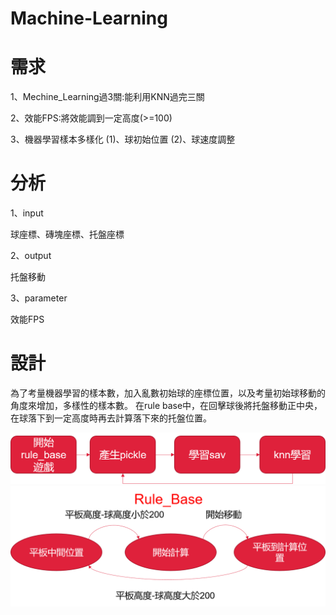 # Machine-Learning
  # 需求
  1、Mechine_Learning過3關:能利用KNN過完三關
  
  2、效能FPS:將效能調到一定高度(>=100)
  
  3、機器學習樣本多樣化 
      (1)、球初始位置
      (2)、球速度調整
  # 分析
  1、input 
  
   球座標、磚塊座標、托盤座標
     
  2、output 
  
   托盤移動
     
  3、parameter 
  
   效能FPS
   
 # 設計
  為了考量機器學習的樣本數，加入亂數初始球的座標位置，以及考量初始球移動的角度來增加，多樣性的樣本數。
  在rule base中，在回擊球後將托盤移動正中央，在球落下到一定高度時再去計算落下來的托盤位置。

 ![image](https://github.com/TsaiHaoWei/Machine-Learning/blob/master/Hw3/Hw3_%E6%9E%B6%E6%A7%8B%E5%9C%96.png) 
 ![image](https://github.com/TsaiHaoWei/Machine-Learning/blob/master/Hw3/HW3_%E6%B5%81%E7%A8%8B.png)
 
